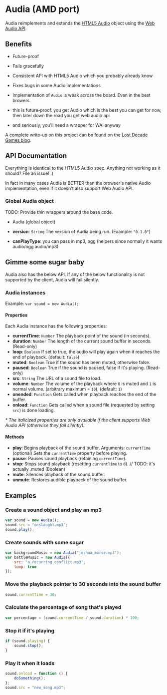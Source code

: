 # Audia (AMD port)

Audia reimplements and extends the [HTML5 Audio][1] object using the [Web Audio API][2].

## Benefits

* Future-proof
* Fails gracefully
* Consistent API with HTML5 Audio which you probably already know
* Fixes bugs in some Audio implementations

* Implementation of `Audio` is weak across the board. Even in the best browers
* this is future-proof. you get Audio which is the best you can get for now, then later down the road you get web audio api
* and seriously, you'll need a wrapper for WAI anyway

A complete write-up on this project can be found on the [Lost Decade Games blog][2].

## API Documentation

Everything is identical to the HTML5 Audio spec. Anything not working as it should? File an issue! :)

In fact in many cases Audia is BETTER than the browser's native Audio implementation, even if it doesn't also support Web Audio API.

### Global Audia object

TODO: Provide thin wrappers around the base code.
* Audia (global object)

* **version**: `String` The version of Audia being run. (Example: `"0.1.0"`)
* **canPlayType**: you can pass in mp3, ogg (helpers since normally it wants audio/ogg audio/mp3)

## Gimme some sugar baby

Audia also has the below API. If any of the below functionality is not supported by the client, Audia will fail silently.

### Audia instances

Example: `var sound = new Audia();`

#### Properties

Each Audia instance has the following properties:

* **currentTime**: `Number` The playback point of the sound (in seconds).
* **duration**: `Number` The length of the current sound buffer in seconds. (Read-only)
* **loop**: `Boolean` If set to true, the audio will play again when it reaches the end of playback. (default: `false`)
* **muted**: `Boolean` True if the sound has been muted, otherwise false.
* **paused**: `Boolean` True if the sound is paused, false if it's playing. (Read-only)
* **src**: `String` The URL of a sound file to load.
* **volume**: `Number` The volume of the playback where `0` is muted and `1` is normal volume. (arbitrary maximum = `10`), (default: `1`)
* **onended**: `Function` Gets called when playback reaches the end of the buffer.
* **onload**: `Function` Gets called when a sound file (requested by setting `src`) is done loading.

_* The italicized properties are only available if the client supports Web Audio API (otherwise they fail silently)._

#### Methods

* **play**: Begins playback of the sound buffer. Arguments: `currentTime` (optional) Sets the `currentTime` property before playing.
* **pause**: Pauses sound playback (retaining `currentTime`).
* **stop**: Stops sound playback (resetting `currentTime` to `0`).
// TODO: it's actually .muted (Boolean)
* **mute**: Silences playback of the sound buffer.
* **unmute**: Restores audible playback of the sound buffer.

## Examples

### Create a sound object and play an mp3

```javascript
var sound = new Audia();
sound.src = "onslaught.mp3";
sound.play();
```
### Create sounds with some sugar

```javascript
var backgroundMusic = new Audia("joshua_morse.mp3");
var battleMusic = new Audia({
	src: "a_recurring_conflict.mp3",
	loop: true
});
```

### Move the playback pointer to 30 seconds into the sound buffer

```javascript
sound.currentTime = 30;
```

### Calculate the percentage of song that's played

```javascript
var percentage = (sound.currentTime / sound.duration) * 100;
```

### Stop it if it's playing

```javascript
if (sound.playing) {
	sound.stop();
}
```

### Play it when it loads

```javascript
sound.onload = function () {
	doSomething();
};
sound.src = "new_song.mp3";
```

[1]: http://www.whatwg.org/specs/web-apps/current-work/#the-audio-element
[2]: https://dvcs.w3.org/hg/audio/raw-file/tip/webaudio/specification.html
[3]: http://www.lostdecadegames.com/audia-is-a-library-for-simplifying-the-web-audio-api/
